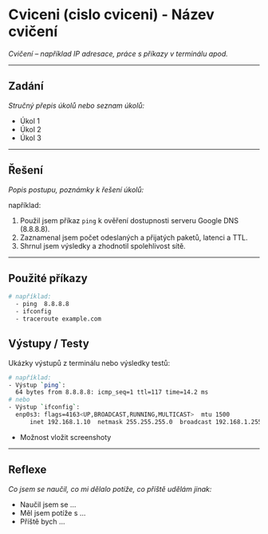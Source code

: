 # Cviceni (cislo cviceni) - Název cvičení
*Cvičení – například IP adresace, práce s příkazy v terminálu apod.*

---

## Zadání
*Stručný přepis úkolů nebo seznam úkolů:*
- Úkol 1
- Úkol 2
- Úkol 3

---

## Řešení
*Popis postupu, poznámky k řešení úkolů:*

například:
1. Použil jsem příkaz `ping` k ověření dostupnosti serveru Google DNS (8.8.8.8).  
2. Zaznamenal jsem počet odeslaných a přijatých paketů, latenci a TTL.  
3. Shrnul jsem výsledky a zhodnotil spolehlivost sítě.

---

## Použité příkazy
```bash
# například:
  - ping  8.8.8.8
  - ifconfig
  - traceroute example.com
```
## Výstupy / Testy
Ukázky výstupů z terminálu nebo výsledky testů:
```bash
# například:
- Výstup `ping`:  
  64 bytes from 8.8.8.8: icmp_seq=1 ttl=117 time=14.2 ms
# nebo
- Výstup `ifconfig`:  
  enp0s3: flags=4163<UP,BROADCAST,RUNNING,MULTICAST>  mtu 1500  
      inet 192.168.1.10  netmask 255.255.255.0  broadcast 192.168.1.255
```
- Možnost vložit screenshoty

---

## Reflexe

*Co jsem se naučil, co mi dělalo potíže, co příště udělám jinak:*
- Naučil jsem se …
- Měl jsem potíže s …
- Příště bych …
